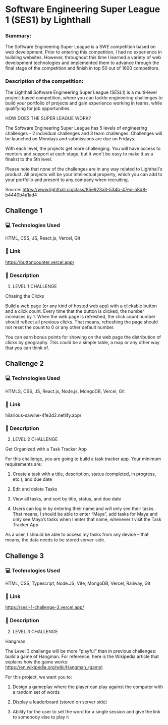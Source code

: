 # Software Engineering Super League 1 (SES1) by Lighthall

### Summary:
The Software Engineering Super League is a SWE competition based on web development. Prior to entering this competition, I had no experience in building websites. However, throughout this time I learned a variety of web development technologies and implemented them to advance through the final stage of the competition and finish in top 50 out of 1600 competitors.

### Description of the competition:
The Lighthall Software Engineering Super League (SESL1) is a multi-level project-based competition, where you can tackle engineering challenges to build your portfolio of projects and gain experience working in teams, while qualifying for job opportunities.

HOW DOES THE SUPER LEAGUE WORK?

The Software Engineering Super League has 5 levels of engineering challenges - 2 individual challenges and 3 team challenges. Challenges will be launched on Mondays and submissions are due on Fridays.

With each level, the projects get more challenging. You will have access to mentors and support at each stage, but it won't be easy to make it as a finalist to the 5th level.

Please note that none of the challenges are in any way related to Lighthall's product. All projects will be your intellectual property, which you can add to your portfolio and present to any company when recruiting.

Source: https://www.lighthall.co/class/85e923a3-534b-47ed-a8d8-b4440b4a1ad4

## Challenge 1

### :computer: Technologies Used
HTML, CSS, JS, React.js, Vercel, Git

### :link: Link
https://buttoncounter.vercel.app/

### :newspaper: Description

1. LEVEL 1 CHALLENGE

Chasing the Clicks

Build a web page (or any kind of hosted web app) with a clickable button and a click count. Every time that the button is clicked, the number increases by 1. When the web page is refreshed, the click count number should reflect all previous clicks. That means, refreshing the page should not reset the count to 0 or any other default number.

You can earn bonus points for showing on the web page the distribution of clicks by geography. This could be a simple table, a map or any other way that you can think of.

## Challenge 2

### :computer: Technologies Used
HTMLS, CSS, JS, React.js, Node.js, MongoDB, Vercel, Git

### :link: Link
hilarious-sawine-4fe3d2.netlify.app/

### :newspaper: Description

2. LEVEL 2 CHALLENGE

Get Organized with a Task Tracker App

For this challenge, you are going to build a task tracker app. Your minimum requirements are:


1) Create a task with a title, description, status (completed, in progress, etc.), and due date

2) Edit and delete Tasks

3) View all tasks, and sort by title, status, and due date

4) Users can log in by entering their name and will only see their tasks. That means, I should be able to enter “Maya”, add tasks for Maya and only see Maya’s tasks when I enter that name, whenever I visit the Task Tracker App


As a user, I should be able to access my tasks from any device – that means, the data needs to be stored server-side.

## Challenge 3

### :computer: Technologies Used
HTML, CSS, Typescript, Node.JS, Vite, MongoDB, Vercel, Railway, Git

### :link: Link
https://sesl-1-challenge-3.vercel.app/

### :newspaper: Description

2. LEVEL 3 CHALLENGE

Hangman

The Level 3 challenge will be more “playful” than in previous challenges: build a game of Hangman. For reference, here is the Wikipedia article that explains how the game works: https://en.wikipedia.org/wiki/Hangman_(game)

For this project, we want you to:

1. Design a gameplay where the player can play against the computer with a random set of words

2. Display a leaderboard (stored on server side)

3. Ability for the user to set the word for a single session and give the link to somebody else to play it
